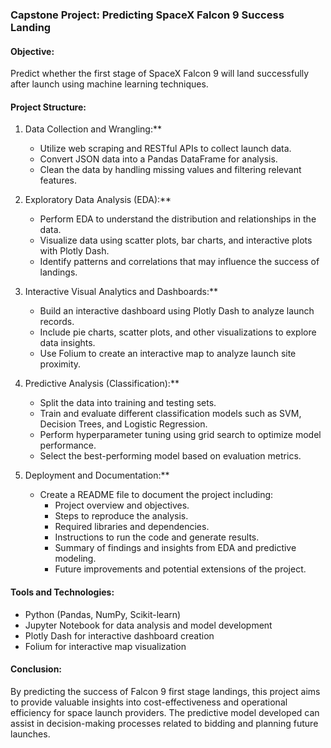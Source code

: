### Capstone Project: Predicting SpaceX Falcon 9 Success Landing

#### Objective:
Predict whether the first stage of SpaceX Falcon 9 will land successfully after launch using machine learning techniques.

#### Project Structure:

1. Data Collection and Wrangling:**
   - Utilize web scraping and RESTful APIs to collect launch data.
   - Convert JSON data into a Pandas DataFrame for analysis.
   - Clean the data by handling missing values and filtering relevant features.

2. Exploratory Data Analysis (EDA):**
   - Perform EDA to understand the distribution and relationships in the data.
   - Visualize data using scatter plots, bar charts, and interactive plots with Plotly Dash.
   - Identify patterns and correlations that may influence the success of landings.

3. Interactive Visual Analytics and Dashboards:**
   - Build an interactive dashboard using Plotly Dash to analyze launch records.
   - Include pie charts, scatter plots, and other visualizations to explore data insights.
   - Use Folium to create an interactive map to analyze launch site proximity.

4. Predictive Analysis (Classification):**
   - Split the data into training and testing sets.
   - Train and evaluate different classification models such as SVM, Decision Trees, and Logistic Regression.
   - Perform hyperparameter tuning using grid search to optimize model performance.
   - Select the best-performing model based on evaluation metrics.

5. Deployment and Documentation:**
   - Create a README file to document the project including:
     - Project overview and objectives.
     - Steps to reproduce the analysis.
     - Required libraries and dependencies.
     - Instructions to run the code and generate results.
     - Summary of findings and insights from EDA and predictive modeling.
     - Future improvements and potential extensions of the project.

#### Tools and Technologies:
- Python (Pandas, NumPy, Scikit-learn)
- Jupyter Notebook for data analysis and model development
- Plotly Dash for interactive dashboard creation
- Folium for interactive map visualization

#### Conclusion:
By predicting the success of Falcon 9 first stage landings, this project aims to provide valuable insights into cost-effectiveness and operational efficiency for space launch providers. The predictive model developed can assist in decision-making processes related to bidding and planning future launches.
